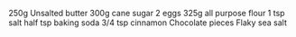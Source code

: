 250g Unsalted butter
300g cane sugar
2 eggs
325g all purpose flour
1 tsp salt
half tsp baking soda
3/4 tsp cinnamon
Chocolate pieces
Flaky sea salt
